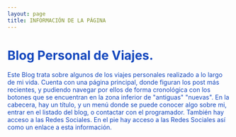 ```yaml
---
layout: page
title: INFORMACIÓN DE LA PÁGINA
---
```


# <span style="color:#1548BE">Blog Personal de Viajes.
  
<span style="color:#1548BE">Este Blog trata sobre algunos de los viajes personales realizado a lo largo de mi vida.
Cuenta con una página principal, donde figuran los post más recientes, y pudiendo navegar por ellos de forma cronológica con los botones que se encuentran en la zona inferior de "antiguas" "nuevas".
En la cabecera, hay un título, y un menú donde se puede conocer algo sobre mi, entrar en el listado del blog, o contactar con el programador.
También hay acceso a las Redes Sociales.
En el pie hay acceso a las Redes Sociales así como un enlace a esta información.
